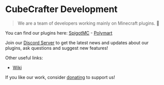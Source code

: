 # CubeCrafter Development
> We are a team of developers working mainly on Minecraft plugins. 🍓

You can find our plugins here: [SpigotMC](https://www.spigotmc.org/resources/authors/1173446/) - [Polymart](https://polymart.org/u/8600)

Join our [Discord Server](https://discord.gg/ehjkwp5Fn4) to get the latest news and updates about our plugins, ask questions and suggest new features!

Other useful links:
- [Wiki](https://cubecrafter.github.io)

If you like our work, consider [donating](https://bit.ly/3NkPD7k) to support us!
